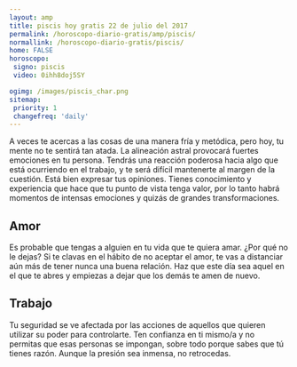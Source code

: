 ```yaml
---
layout: amp
title: piscis hoy gratis 22 de julio del 2017 
permalink: /horoscopo-diario-gratis/amp/piscis/
normallink: /horoscopo-diario-gratis/piscis/
home: FALSE
horoscopo:
 signo: piscis
 video: 0ihh8doj5SY

ogimg: /images/piscis_char.png
sitemap:
 priority: 1
 changefreq: 'daily'
---
```



A veces te acercas a las cosas de una manera fría y metódica, pero hoy, tu mente no te sentirá tan atada. La alineación astral provocará fuertes emociones en tu persona. Tendrás una reacción poderosa hacia algo que está ocurriendo en el trabajo, y te será difícil mantenerte al margen de la cuestión. Está bien expresar tus opiniones. Tienes conocimiento y experiencia que hace que tu punto de vista tenga valor, por lo tanto habrá momentos de intensas emociones y quizás de grandes transformaciones.

## Amor

Es probable que tengas a alguien en tu vida que te quiera amar. ¿Por qué no le dejas? Si te clavas en el hábito de no aceptar el amor, te vas a distanciar aún más de tener nunca una buena relación. Haz que este día sea aquel en el que te abres y empiezas a dejar que los demás te amen de nuevo.

## Trabajo

Tu seguridad se ve afectada por las acciones de aquellos que quieren utilizar su poder para controlarte. Ten confianza en ti mismo/a y no permitas que esas personas se impongan, sobre todo porque sabes que tú tienes razón. Aunque la presión sea inmensa, no retrocedas.